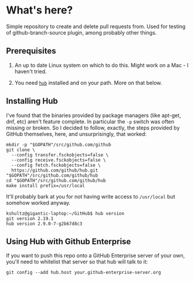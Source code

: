 # What's here?

Simple repository to create and delete pull requests from. 
Used for testing of github-branch-source plugin, among 
probably other things.

## Prerequisites

1. An up to date Linux system on which to do this. Might work on a Mac - I haven't tried.

2. You need [`hub`](https://github.com/github/hub) installed and on your path. More on that below.

## Installing Hub

I've found that the binaries provided by package managers (like apt-get, dnf, etc) aren't feature complete.
In particular the `-p` switch was often missing or broken. So I decided to follow, exactly, the 
steps provided by GitHub themselves, here, and unsurprisingly, that worked:

```
mkdir -p "$GOPATH"/src/github.com/github
git clone \
  --config transfer.fsckobjects=false \
  --config receive.fsckobjects=false \
  --config fetch.fsckobjects=false \
  https://github.com/github/hub.git "$GOPATH"/src/github.com/github/hub
cd "$GOPATH"/src/github.com/github/hub
make install prefix=/usr/local
```

It'll probably bark at you for not having write access to `/usr/local` but somehow worked anyway.

```
kshultz@gigantic-laptop:~/GitHub$ hub version
git version 2.19.1
hub version 2.9.0-7-g2b67d8c3
```

## Using Hub with Github Enterprise

If you want to push this repo onto a GitHub Enterprise server of your own, you'll need to whitelist 
that server so that hub will talk to it:

```
git config --add hub.host your.github-enterprise-server.org
```

